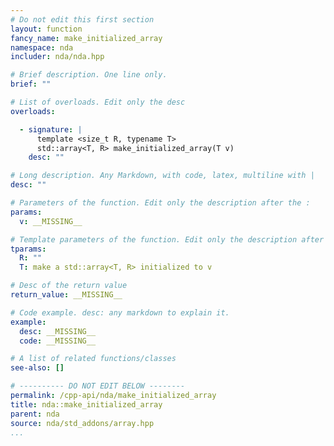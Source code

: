 ```yaml
---
# Do not edit this first section
layout: function
fancy_name: make_initialized_array
namespace: nda
includer: nda/nda.hpp

# Brief description. One line only.
brief: ""

# List of overloads. Edit only the desc
overloads:

  - signature: |
      template <size_t R, typename T>
      std::array<T, R> make_initialized_array(T v)
    desc: ""

# Long description. Any Markdown, with code, latex, multiline with |
desc: ""

# Parameters of the function. Edit only the description after the :
params:
  v: __MISSING__

# Template parameters of the function. Edit only the description after the :
tparams:
  R: ""
  T: make a std::array<T, R> initialized to v

# Desc of the return value
return_value: __MISSING__

# Code example. desc: any markdown to explain it.
example:
  desc: __MISSING__
  code: __MISSING__

# A list of related functions/classes
see-also: []

# ---------- DO NOT EDIT BELOW --------
permalink: /cpp-api/nda/make_initialized_array
title: nda::make_initialized_array
parent: nda
source: nda/std_addons/array.hpp
...
```


